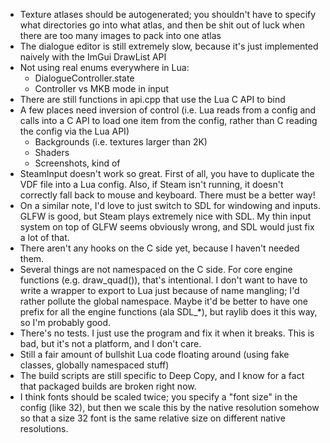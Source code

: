 - Texture atlases should be autogenerated; you shouldn't have to specify what directories go into what atlas, and then be shit out of luck when there are too many images to pack into one atlas
- The dialogue editor is still extremely slow, because it's just implemented naively with the ImGui DrawList API
- Not using real enums everywhere in Lua:
  - DialogueController.state
  - Controller vs MKB mode in input
- There are still functions in api.cpp that use the Lua C API to bind
- A few places need inversion of control (i.e. Lua reads from a config and calls into a C API to load one item from the config, rather than C reading the config via the Lua API)
  - Backgrounds (i.e. textures larger than 2K)
  - Shaders
  - Screenshots, kind of
- SteamInput doesn't work so great. First of all, you have to duplicate the VDF file into a Lua config. Also, if Steam isn't running, it doesn't correctly fall back to mouse and keyboard. There must be a better way!
- On a similar note, I'd love to just switch to SDL for windowing and inputs. GLFW is good, but Steam plays extremely nice with SDL. My thin input system on top of GLFW seems obviously wrong, and SDL would just fix a lot of that.
- There aren't any hooks on the C side yet, because I haven't needed them.
- Several things are not namespaced on the C side. For core engine functions (e.g. draw_quad()), that's intentional. I don't want to have to write a wrapper to export to Lua just because of name mangling; I'd rather pollute the global namespace. Maybe it'd be better to have one prefix for all the engine functions (ala SDL_*), but raylib does it this way, so I'm probably good.
- There's no tests. I just use the program and fix it when it breaks. This is bad, but it's not a platform, and I don't care.
- Still a fair amount of bullshit Lua code floating around (using fake classes, globally namespaced stuff)
- The build scripts are still specific to Deep Copy, and I know for a fact that packaged builds are broken right now.
- I think fonts should be scaled twice; you specify a "font size" in the config (like 32), but then we scale this by the native resolution somehow so that a size 32 font is the same relative size on different native resolutions.